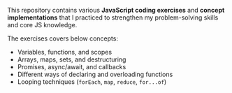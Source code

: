 This repository contains various **JavaScript coding exercises** and **concept implementations** that I practiced to strengthen my problem-solving skills and core JS knowledge.

The exercises covers below concepts:
- Variables, functions, and scopes  
- Arrays, maps, sets, and destructuring  
- Promises, async/await, and callbacks  
- Different ways of declaring and overloading functions  
- Looping techniques (`forEach`, `map`, `reduce`, `for...of`)  
 
